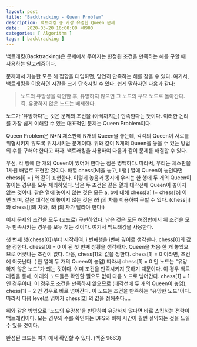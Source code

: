 ```yaml
---
layout: post
title: "Backtracking - Queen Problem"
description: 백트래킹 중 가장 유명한 Queen 문제
date:   2020-03-20 16:00:00 +0900
categories: [ Algorithm ]
tags: [ backtracking ]
---
```

백트래킹(Backtracking)은 문제에서 주어지는 한정된 조건을 만족하는 해를 구할 때 사용하는 알고리즘이다.

문제에서 가능한 모든 해 집합을 대입하면, 당연히 만족하는 해를 찾을 수 있다. 여기서, 백트래킹을 이용하면 시간을 크게 단축시킬 수 있다. 쉽게 말하자면 다음과 같다:  
> 노드의 유망성을 확인한 후, 유망하지 않으면 그 노드의 부모 노드로 돌아간다. 즉, 유망하지 않은 노드는 배제한다.  
<!-- more -->
 노드가 '유망하다'는 것은 문제의 조건을 (아직까지는) 만족한다는 뜻이다. 이러한 논리를 가장 쉽게 이해할 수 있는 대표적인 문제는 Queen Problem이다.


Queen Problem은 N*N 체스판에 N개의 Queen을 놓는데, 각각의 Queen이 서로를 위협시키지 않도록 위치시키는 문제이다. 위와 같이 N개의 Queen을 놓을 수 있는 방법의 수를 구해야 한다고 하자. 백트래킹을 사용하여 다음과 같이 문제를 해결할 수 있다.

우선, 각 행에 한 개의 Queen이 있어야 한다는 점은 명백하다. 따라서, 우리는 체스판을 1차원 배열로 표현할 것이다. 배열 chess[N]을 놓고, i 행 j 열에 Queen이 놓인다면 chess[i] = j 와 같이 표현한다. 이렇게 놓음과 동시에 우리는 한 행에 두 개의 Queen이 놓이는 경우를 모두 제외하였다. 남은 두 조건은 같은 열과 대각선에 Queen이 놓이지 않는 것이다. 같은 열에 놓이지 않는 것은 모든 a, b에 대해 chess[a] != chess[b] 이면 되며, 같은 대각선에 놓이지 않는 것은 i와 j의 차를 이용하여 구할 수 있다. (chess[i]와 chess[j]의 차와, i와 j의 차가 달라야 한다!)

이제 문제의 조건을 모두 (코드로) 구현하였다. 남은 것은 모든 해집합에서 위 조건을 모두 만족시키는 경우를 모두 찾는 것이다. 여기서 백트래킹을 사용한다.

첫 번째 행(chess[0])부터 시작하여, i 번째행을 i번째 깊이로 생각한다. chess[0]의 값을 정한다. chess[0] = 0 이 된 첫 번째 상황을 생각하자. Queen을 처음 한 개 놓았으므로 어긋나는 조건이 없다. 다음, chess[1]의 값을 정한다. chess[1] = 0 이라면, 조건에 어긋난다. ( 한 열에 두 개의 Queen이 놓임) 따라서 chess[1] = 0 인 노드는 "유망하지 않은 노드"가 되는 것이다. 이미 조건을 만족시키지 못하기 때문이다. 이 경우 백트래킹을 통해, 아래의 노드들은 확인할 필요도 없이 다음 노드로 넘어간다. chess[1] = 1 인 경우이다. 이 경우도 조건을 만족하지 않으므로 (대각선에 두 개의 Queen이 놓임), chess[1] = 2 인 경우로 바로 넘어간다. 이 노드는 조건을 만족하는 "유망한 노드"이다. 따라서 다음 level로 넘어가 chess[2] 의 값을 정해준다....

위와 같은 방법으로 '노드의 유망성'을 판단하여 유망하지 않다면 바로 스킵하는 전략이 백트래킹이다. 모든 경우의 수를 확인하는 DFS와 비해 시간이 훨씬 절약되는 것을 느낄 수 있을 것이다.

완성된 코드는 여기 에서 확인할 수 있다. (백준 9663)